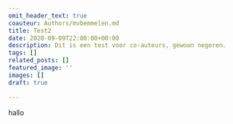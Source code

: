 ```yaml
---
omit_header_text: true
coauteur: Authors/mvbemmelen.md
title: Test2
date: 2020-09-09T22:00:00+00:00
description: Dit is een test voor co-auteurs, gewoon negeren.
tags: []
related_posts: []
featured_image: ''
images: []
draft: true

---
```

hallo